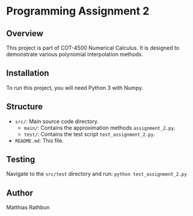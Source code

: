 # Programming Assignment 2

## Overview
This project is part of COT-4500 Numerical Calculus. It is designed to demonstrate various polynomial interpolation methods.

## Installation
To run this project, you will need Python 3 with Numpy.

## Structure
- `src/`: Main source code directory.
  - `main/`: Contains the approximation methods  `assignment_2.py`.
  - `test/`: Contains the test script `test_assignment_2.py`.
- `README.md`: This file.

## Testing
Navigate to the `src/test` directory and run: ```python test_assignment_2.py```

## Author
Matthias Rathbun
